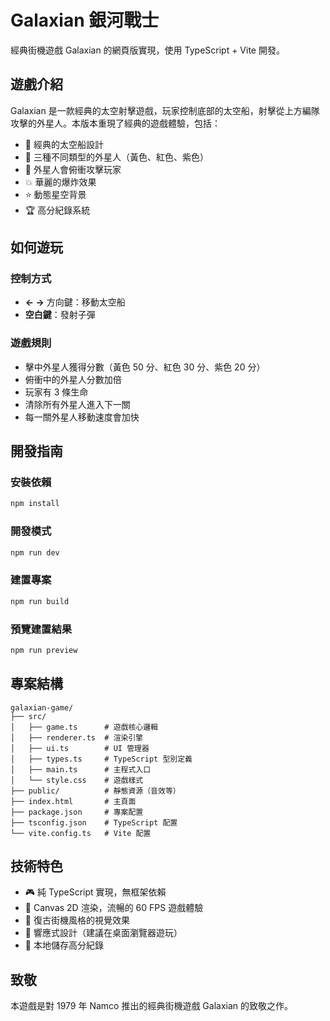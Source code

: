 # Galaxian 銀河戰士

經典街機遊戲 Galaxian 的網頁版實現，使用 TypeScript + Vite 開發。

## 遊戲介紹

Galaxian 是一款經典的太空射擊遊戲，玩家控制底部的太空船，射擊從上方編隊攻擊的外星人。本版本重現了經典的遊戲體驗，包括：

- 🚀 經典的太空船設計
- 👾 三種不同類型的外星人（黃色、紅色、紫色）
- 🎯 外星人會俯衝攻擊玩家
- 💥 華麗的爆炸效果
- ⭐ 動態星空背景
- 🏆 高分紀錄系統

## 如何遊玩

### 控制方式

- **← →** 方向鍵：移動太空船
- **空白鍵**：發射子彈

### 遊戲規則

- 擊中外星人獲得分數（黃色 50 分、紅色 30 分、紫色 20 分）
- 俯衝中的外星人分數加倍
- 玩家有 3 條生命
- 清除所有外星人進入下一關
- 每一關外星人移動速度會加快

## 開發指南

### 安裝依賴

```bash
npm install
```

### 開發模式

```bash
npm run dev
```

### 建置專案

```bash
npm run build
```

### 預覽建置結果

```bash
npm run preview
```

## 專案結構

```
galaxian-game/
├── src/
│   ├── game.ts      # 遊戲核心邏輯
│   ├── renderer.ts  # 渲染引擎
│   ├── ui.ts        # UI 管理器
│   ├── types.ts     # TypeScript 型別定義
│   ├── main.ts      # 主程式入口
│   └── style.css    # 遊戲樣式
├── public/          # 靜態資源（音效等）
├── index.html       # 主頁面
├── package.json     # 專案配置
├── tsconfig.json    # TypeScript 配置
└── vite.config.ts   # Vite 配置
```

## 技術特色

- 🎮 純 TypeScript 實現，無框架依賴
- 🎨 Canvas 2D 渲染，流暢的 60 FPS 遊戲體驗
- 🌟 復古街機風格的視覺效果
- 📱 響應式設計（建議在桌面瀏覽器遊玩）
- 💾 本地儲存高分紀錄

## 致敬

本遊戲是對 1979 年 Namco 推出的經典街機遊戲 Galaxian 的致敬之作。
